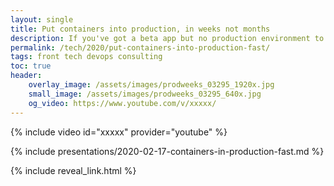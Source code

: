 ```yaml
---
layout: single
title: Put containers into production, in weeks not months
description: If you've got a beta app but no production environment to host it in, start small and iterate towards a full Cloud
permalink: /tech/2020/put-containers-into-production-fast/
tags: front tech devops consulting
toc: true
header:
    overlay_image: /assets/images/prodweeks_03295_1920x.jpg
    small_image: /assets/images/prodweeks_03295_640x.jpg
    og_video: https://www.youtube.com/v/xxxxx/
---
```


{% include video id="xxxxx" provider="youtube" %}

{% include presentations/2020-02-17-containers-in-production-fast.md %}

{% include reveal_link.html %}
